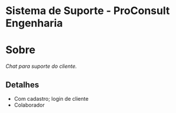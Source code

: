 # Sistema de Suporte - ProConsult Engenharia



# Sobre
*Chat para suporte do cliente.*
## Detalhes
- Com cadastro; login de cliente 
- Colaborador

